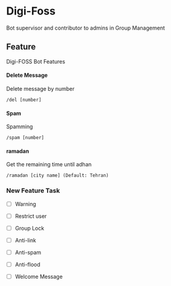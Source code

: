 # Digi-Foss
Bot supervisor and contributor to admins in Group Management

## Feature

Digi-FOSS Bot Features

#### Delete Message

Delete message by number 

```
/del [number]
```

#### Spam

Spamming 

```
/spam [number]
```

#### ramadan

Get the remaining time until adhan 

```
/ramadan [city name] (Default: Tehran)
```

### New Feature Task

- [ ] Warning
- [ ] Restrict user 
- [ ] Group Lock
- [ ] Anti-link 
- [ ] Anti-spam
- [ ] Anti-flood
- [ ] Welcome Message

